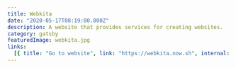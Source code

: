 ```yaml
---
title: Webkita
date: "2020-05-17T08:19:00.000Z"
description: A website that provides services for creating websites.
category: gatsby
featuredImage: webkita.jpg
links:
  [{ title: "Go to website", link: "https://webkita.now.sh", internal: false }]
---
```

